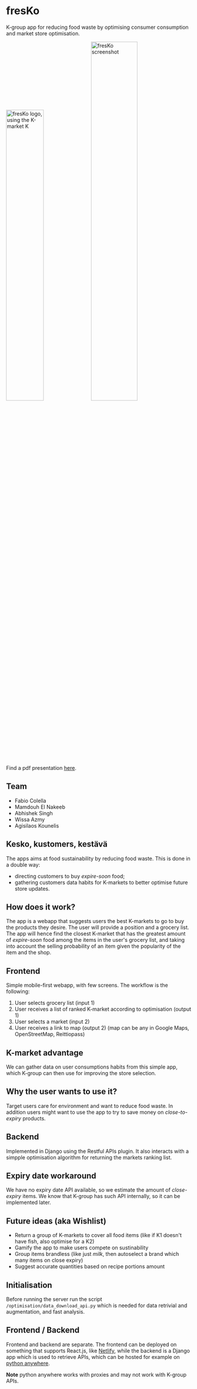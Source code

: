 # fresKo
K-group app for reducing food waste by optimising consumer consumption and market store optimisation.

<img alt="fresKo logo, using the K-market K" src="https://user-images.githubusercontent.com/1292230/69498384-27269000-0ef0-11ea-90f3-e013ed9dd714.png" width=45%>



<img alt="fresKo screenshot" src="https://user-images.githubusercontent.com/1292230/69498445-de230b80-0ef0-11ea-88e0-6057db9f4994.png" width=50%>

Find a pdf presentation [here](https://github.com/fcole90/kesko-food-waste-hackathon/releases/download/final/fresko-hackathon-junction-2019-presentation.pdf).

## Team
- Fabio Colella
- Mamdouh El Nakeeb
- Abhishek Singh
- Wissa Azmy
- Agisilaos Kounelis

## Kesko, kustomers, kestävä
The apps aims at food sustainability by reducing food waste. This is done in a double way:
- directing customers to buy *expire-soon* food;
- gathering customers data habits for K-markets to better optimise future store updates.

## How does it work?
The app is a webapp that suggests users the best K-markets to go to buy the products they desire. The user will provide a position and a grocery list. The app will hence find the closest K-market that has the greatest amount of *expire-soon* food among the items in the user's grocery list, and taking into account the selling probability of an item given the popularity of the item and the shop.

## Frontend
Simple mobile-first webapp, with few screens. The workflow is the following:
1. User selects grocery list (input 1)
2. User receives a list of ranked K-market according to optimisation (output 1)
3. User selects a market (input 2)
4. User receives a link to map (output 2) (map can be any in Google Maps, OpenStreetMap, Reittiopass)

## K-market advantage
We can gather data on user consumptions habits from this simple app, which K-group can then use for improving the store selection. 

## Why the user wants to use it?
Target users care for environment and want to reduce food waste. In addition users might want to use the app to try to save money on *close-to-expiry* products.

## Backend
Implemented in Django using the Restful APIs plugin. It also interacts with a simpple optimisation algorithm for returning the markets ranking list.

## Expiry date workaround
We have no expiry date API available, so we estimate the amount of *close-expiry* items. We know that K-group has such API internally, so it can be implemented later.

## Future ideas (aka Wishlist)
- Return a group of K-markets to cover all food items (like if K1 doesn't have fish, also optimise for a K2)
- Gamify the app to make users compete on sustinability
- Group items brandless (like just *milk*, then autoselect a brand which many items on close expiry)
- Suggest accurate quantities based on recipe portions amount



## Initialisation
Before running the server run the script `/optimisation/data_download_api.py` which is needed for data retrivial and augmentation, and fast analysis.

## Frontend / Backend
Frontend and backend are separate. The frontend can be deployed on something that supports React.js, like [Netlify](https://www.pythonanywhere.com/), while the backend is a Django app which is used to retrieve APIs, which can be hosted for example on [python anywhere](https://www.pythonanywhere.com/).

**Note** python anywhere works with proxies and may not work with K-group APIs.
